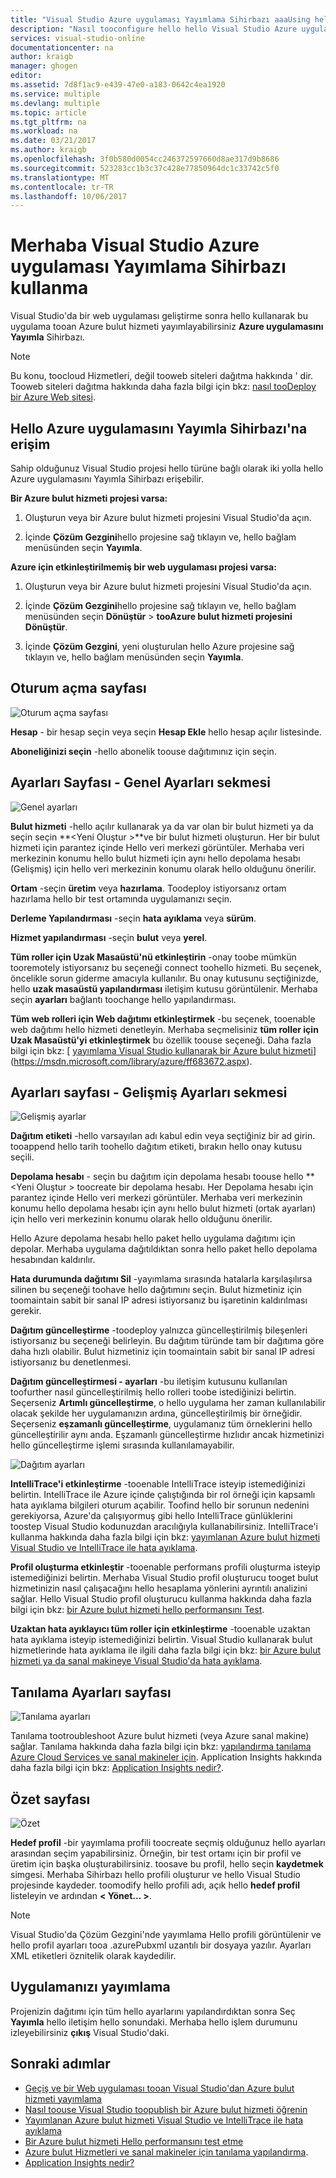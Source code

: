 ```yaml
---
title: "Visual Studio Azure uygulaması Yayımlama Sihirbazı aaaUsing hello | Microsoft Docs"
description: "Nasıl tooconfigure hello hello Visual Studio Azure uygulaması Yayımlama Sihirbazı çeşitli ayarlarında öğrenin"
services: visual-studio-online
documentationcenter: na
author: kraigb
manager: ghogen
editor: 
ms.assetid: 7d8f1ac9-e439-47e0-a183-0642c4ea1920
ms.service: multiple
ms.devlang: multiple
ms.topic: article
ms.tgt_pltfrm: na
ms.workload: na
ms.date: 03/21/2017
ms.author: kraigb
ms.openlocfilehash: 3f0b580d0054cc246372597660d8ae317d9b8686
ms.sourcegitcommit: 523283cc1b3c37c428e77850964dc1c33742c5f0
ms.translationtype: MT
ms.contentlocale: tr-TR
ms.lasthandoff: 10/06/2017
---
```

# <a name="using-hello-visual-studio-publish-azure-application-wizard"></a>Merhaba Visual Studio Azure uygulaması Yayımlama Sihirbazı kullanma
Visual Studio'da bir web uygulaması geliştirme sonra hello kullanarak bu uygulama tooan Azure bulut hizmeti yayımlayabilirsiniz **Azure uygulamasını Yayımla** Sihirbazı. 

> [!NOTE]
> Bu konu, toocloud Hizmetleri, değil tooweb siteleri dağıtma hakkında ' dir. Tooweb siteleri dağıtma hakkında daha fazla bilgi için bkz: [nasıl tooDeploy bir Azure Web sitesi](https://social.msdn.microsoft.com/Search/windowsazure?query=How%20to%20Deploy%20an%20Azure%20Web%20Site&Refinement=138&ac=4#refinementChanges=117&pageNumber=1&showMore=false).
> 
> 

## <a name="accessing-hello-publish-azure-application-wizard"></a>Hello Azure uygulamasını Yayımla Sihirbazı'na erişim

Sahip olduğunuz Visual Studio projesi hello türüne bağlı olarak iki yolla hello Azure uygulamasını Yayımla Sihirbazı erişebilir.

**Bir Azure bulut hizmeti projesi varsa:**

1. Oluşturun veya bir Azure bulut hizmeti projesini Visual Studio'da açın.

1. İçinde **Çözüm Gezgini**hello projesine sağ tıklayın ve, hello bağlam menüsünden seçin **Yayımla**.

**Azure için etkinleştirilmemiş bir web uygulaması projesi varsa:**

1. Oluşturun veya bir Azure bulut hizmeti projesini Visual Studio'da açın.

1. İçinde **Çözüm Gezgini**hello projesine sağ tıklayın ve, hello bağlam menüsünden seçin **Dönüştür** > **tooAzure bulut hizmeti projesini Dönüştür**. 

1. İçinde **Çözüm Gezgini**, yeni oluşturulan hello Azure projesine sağ tıklayın ve, hello bağlam menüsünden seçin **Yayımla**.

## <a name="sign-in-page"></a>Oturum açma sayfası

![Oturum açma sayfası](./media/vs-azure-tools-publish-azure-application-wizard/sign-in.png)

**Hesap** - bir hesap seçin veya seçin **Hesap Ekle** hello hesap açılır listesinde.

**Aboneliğinizi seçin** -hello abonelik toouse dağıtımınız için seçin.
   
## <a name="settings-page---common-settings-tab"></a>Ayarları Sayfası - Genel Ayarları sekmesi   

![Genel ayarları](./media/vs-azure-tools-publish-azure-application-wizard/settings-common-settings.png)

**Bulut hizmeti** -hello açılır kullanarak ya da var olan bir bulut hizmeti ya da seçin seçin  **&lt;Yeni Oluştur >**ve bir bulut hizmeti oluşturun. Her bir bulut hizmeti için parantez içinde Hello veri merkezi görüntüler. Merhaba veri merkezinin konumu hello bulut hizmeti için aynı hello depolama hesabı (Gelişmiş) için hello veri merkezinin konumu olarak hello olduğunu önerilir.  

**Ortam** -seçin **üretim** veya **hazırlama**. Toodeploy istiyorsanız ortam hazırlama hello bir test ortamında uygulamanızı seçin. 

**Derleme Yapılandırması** -seçin **hata ayıklama** veya **sürüm**.

**Hizmet yapılandırması** -seçin **bulut** veya **yerel**.
   
**Tüm roller için Uzak Masaüstü'nü etkinleştirin** -onay toobe mümkün tooremotely istiyorsanız bu seçeneği connect toohello hizmeti. Bu seçenek, öncelikle sorun giderme amacıyla kullanılır. Bu onay kutusunu seçtiğinizde, hello **uzak masaüstü yapılandırması** iletişim kutusu görüntülenir. Merhaba seçin **ayarları** bağlantı toochange hello yapılandırması.
   
**Tüm web rolleri için Web dağıtımı etkinleştirmek** -bu seçenek, tooenable web dağıtımı hello hizmeti denetleyin. Merhaba seçmelisiniz **tüm roller için Uzak Masaüstü'yi etkinleştirmek** bu özellik toouse seçeneği. Daha fazla bilgi için bkz: [ [yayımlama Visual Studio kullanarak bir Azure bulut hizmeti](https://msdn.microsoft.com/library/azure/ff683672.aspx)](https://msdn.microsoft.com/library/azure/ff683672.aspx). 

## <a name="settings-page---advanced-settings-tab"></a>Ayarları sayfası - Gelişmiş Ayarları sekmesi

![Gelişmiş ayarlar](./media/vs-azure-tools-publish-azure-application-wizard/settings-advanced-settings.png)

**Dağıtım etiketi** -hello varsayılan adı kabul edin veya seçtiğiniz bir ad girin. tooappend hello tarih toohello dağıtım etiketi, bırakın hello onay kutusu seçili. 
   
**Depolama hesabı** - seçin bu dağıtım için depolama hesabı toouse hello **&lt;Yeni Oluştur > toocreate bir depolama hesabı. Her Depolama hesabı için parantez içinde Hello veri merkezi görüntüler. Merhaba veri merkezinin konumu hello depolama hesabı için aynı hello bulut hizmeti (ortak ayarları) için hello veri merkezinin konumu olarak hello olduğunu önerilir.  
   
Hello Azure depolama hesabı hello paket hello uygulama dağıtımı için depolar. Merhaba uygulama dağıtıldıktan sonra hello paket hello depolama hesabından kaldırılır.

**Hata durumunda dağıtımı Sil** -yayımlama sırasında hatalarla karşılaşılırsa silinen bu seçeneği toohave hello dağıtımını seçin. Bulut hizmetiniz için toomaintain sabit bir sanal IP adresi istiyorsanız bu işaretinin kaldırılması gerekir.

**Dağıtım güncelleştirme** -toodeploy yalnızca güncelleştirilmiş bileşenleri istiyorsanız bu seçeneği belirleyin. Bu dağıtım türünde tam bir dağıtıma göre daha hızlı olabilir. Bulut hizmetiniz için toomaintain sabit bir sanal IP adresi istiyorsanız bu denetlenmesi. 

**Dağıtım güncelleştirmesi - ayarları** -bu iletişim kutusunu kullanılan toofurther nasıl güncelleştirilmiş hello rolleri toobe istediğinizi belirtin. Seçerseniz **Artımlı güncelleştirme**, o hello uygulama her zaman kullanılabilir olacak şekilde her uygulamanızın ardına, güncelleştirilmiş bir örneğidir. Seçerseniz **eşzamanlı güncelleştirme**, uygulamanız tüm örneklerini hello güncelleştirilir aynı anda. Eşzamanlı güncelleştirme hızlıdır ancak hizmetinizi hello güncelleştirme işlemi sırasında kullanılamayabilir. 

![Dağıtım ayarları](./media/vs-azure-tools-publish-azure-application-wizard/deployment-settings.png)

**IntelliTrace'i etkinleştirme** -tooenable IntelliTrace isteyip istemediğinizi belirtin. IntelliTrace ile Azure içinde çalıştığında bir rol örneği için kapsamlı hata ayıklama bilgileri oturum açabilir. Toofind hello bir sorunun nedenini gerekiyorsa, Azure'da çalışıyormuş gibi hello IntelliTrace günlüklerini toostep Visual Studio kodunuzdan aracılığıyla kullanabilirsiniz. IntelliTrace'i kullanma hakkında daha fazla bilgi için bkz: [yayımlanan Azure bulut hizmeti Visual Studio ve IntelliTrace ile hata ayıklama](./vs-azure-tools-intellitrace-debug-published-cloud-services.md). 

**Profil oluşturma etkinleştir** -tooenable performans profili oluşturma isteyip istemediğinizi belirtin. Merhaba Visual Studio profil oluşturucu tooget bulut hizmetinizin nasıl çalışacağını hello hesaplama yönlerini ayrıntılı analizini sağlar. Hello Visual Studio profil oluşturucu kullanma hakkında daha fazla bilgi için bkz: [bir Azure bulut hizmeti hello performansını Test](./vs-azure-tools-performance-profiling-cloud-services.md).

**Uzaktan hata ayıklayıcı tüm roller için etkinleştirme** -tooenable uzaktan hata ayıklama isteyip istemediğinizi belirtin. Visual Studio kullanarak bulut hizmetlerinde hata ayıklama ile ilgili daha fazla bilgi için bkz: [bir Azure bulut hizmeti ya da sanal makineye Visual Studio'da hata ayıklama](./vs-azure-tools-debug-cloud-services-virtual-machines.md).

## <a name="diagnostics-settings-page"></a>Tanılama Ayarları sayfası

![Tanılama ayarları](./media/vs-azure-tools-publish-azure-application-wizard/diagnostic-settings.png)

Tanılama tootroubleshoot Azure bulut hizmeti (veya Azure sanal makine) sağlar. Tanılama hakkında daha fazla bilgi için bkz: [yapılandırma tanılama Azure Cloud Services ve sanal makineler için](./vs-azure-tools-diagnostics-for-cloud-services-and-virtual-machines.md). Application Insights hakkında daha fazla bilgi için bkz: [Application Insights nedir?](./application-insights/app-insights-overview.md).

## <a name="summary-page"></a>Özet sayfası

![Özet](./media/vs-azure-tools-publish-azure-application-wizard/summary.png)

**Hedef profil** -bir yayımlama profili toocreate seçmiş olduğunuz hello ayarları arasından seçim yapabilirsiniz. Örneğin, bir test ortamı için bir profil ve üretim için başka oluşturabilirsiniz. toosave bu profil, hello seçin **kaydetmek** simgesi. Merhaba Sihirbazı hello profili oluşturur ve hello Visual Studio projesinde kaydeder. toomodify hello profili adı, açık hello **hedef profil** listeleyin ve ardından **< Yönet... >**.
   
   > [!NOTE]
   > Visual Studio'da Çözüm Gezgini'nde yayımlama Hello profili görüntülenir ve hello profil ayarları tooa .azurePubxml uzantılı bir dosyaya yazılır. Ayarları XML etiketleri öznitelik olarak kaydedilir.
   > 
   > 

## <a name="publishing-your-application"></a>Uygulamanızı yayımlama

Projenizin dağıtımı için tüm hello ayarlarını yapılandırdıktan sonra Seç **Yayımla** hello iletişim hello sonundaki. Merhaba hello işlem durumunu izleyebilirsiniz **çıkış** Visual Studio'daki.

## <a name="next-steps"></a>Sonraki adımlar
- [Geçiş ve bir Web uygulaması tooan Visual Studio'dan Azure bulut hizmeti yayımlama](./vs-azure-tools-migrate-publish-web-app-to-cloud-service.md)
- [Nasıl toouse Visual Studio toopublish bir Azure bulut hizmeti öğrenin](./vs-azure-tools-publishing-a-cloud-service.md)
- [Yayımlanan Azure bulut hizmeti Visual Studio ve IntelliTrace ile hata ayıklama](./vs-azure-tools-intellitrace-debug-published-cloud-services.md)
- [Bir Azure bulut hizmeti Hello performansını test etme](./vs-azure-tools-performance-profiling-cloud-services.md)
- [Azure bulut Hizmetleri ve sanal makineler için tanılama yapılandırma](./vs-azure-tools-diagnostics-for-cloud-services-and-virtual-machines.md). 
- [Application Insights nedir?](./application-insights/app-insights-overview.md)